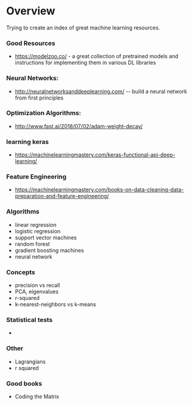 # Overview
Trying to create an index of great machine learning resources.

### Good Resources
- https://modelzoo.co/ - a great collection of pretrained models and instructions for implementing them in various DL libraries

### Neural Networks:
- http://neuralnetworksanddeeplearning.com/
-- build a neural network from first principles

### Optimization Algorithms:
- http://www.fast.ai/2018/07/02/adam-weight-decay/

### learning keras
- https://machinelearningmastery.com/keras-functional-api-deep-learning/

### Feature Engineering 
- https://machinelearningmastery.com/books-on-data-cleaning-data-preparation-and-feature-engineering/

### Algorithms
- linear regression
- logistic regression
- support vector machines
- random forest
- gradient boosting machines
- neural network

### Concepts
- precision vs recall
- PCA, eigenvalues
- r-squared
- k-nearest-neighbors vs k-means

### Statistical tests
- 

### Other 
- Lagrangians
- r squared


### Good books
- Coding the Matrix
